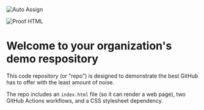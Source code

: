 ![Auto Assign](https://github.com/izmit2/demo-repository/actions/workflows/auto-assign.yml/badge.svg)

![Proof HTML](https://github.com/izmit2/demo-repository/actions/workflows/proof-html.yml/badge.svg)

# Welcome to your organization's demo respository
This code repository (or "repo") is designed to demonstrate the best GitHub has to offer with the least amount of noise.

The repo includes an `index.html` file (so it can render a web page), two GitHub Actions workflows, and a CSS stylesheet dependency.

